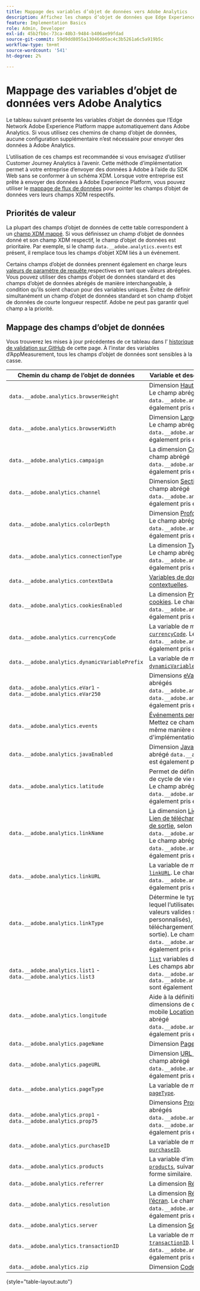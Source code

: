 ```yaml
---
title: Mappage des variables d’objet de données vers Adobe Analytics
description: Affichez les champs d’objet de données que Edge Experience Platform mappe automatiquement aux variables Analytics.
feature: Implementation Basics
role: Admin, Developer
exl-id: 45b2fbbc-73ca-40b3-9484-b406ae99fdad
source-git-commit: 59d9dd8055a13046d05ac4c3b5261a6c5a919b5c
workflow-type: tm+mt
source-wordcount: '541'
ht-degree: 2%

---
```


# Mappage des variables d’objet de données vers Adobe Analytics

Le tableau suivant présente les variables d’objet de données que l’Edge Network Adobe Experience Platform mappe automatiquement dans Adobe Analytics. Si vous utilisez ces chemins de champ d’objet de données, aucune configuration supplémentaire n’est nécessaire pour envoyer des données à Adobe Analytics.

L’utilisation de ces champs est recommandée si vous envisagez d’utiliser Customer Journey Analytics à l’avenir. Cette méthode d’implémentation permet à votre entreprise d’envoyer des données à Adobe à l’aide du SDK Web sans se conformer à un schéma XDM. Lorsque votre entreprise est prête à envoyer des données à Adobe Experience Platform, vous pouvez utiliser le [mappage de flux de données](https://experienceleague.adobe.com/fr/docs/experience-platform/datastreams/data-prep#mapping) pour pointer les champs d’objet de données vers leurs champs XDM respectifs.

## Priorités de valeur

La plupart des champs d’objet de données de cette table correspondent à un [champ XDM mappé](xdm-var-mapping.md). Si vous définissez un champ d’objet de données donné et son champ XDM respectif, le champ d’objet de données est prioritaire. Par exemple, si le champ `data.__adobe.analytics.events` est présent, il remplace tous les champs d’objet XDM liés à un événement.

Certains champs d’objet de données prennent également en charge leurs [ valeurs de paramètre de requête ](../validate/query-parameters.md) respectives en tant que valeurs abrégées. Vous pouvez utiliser des champs d’objet de données standard et des champs d’objet de données abrégés de manière interchangeable, à condition qu’ils soient chacun pour des variables uniques. Évitez de définir simultanément un champ d’objet de données standard et son champ d’objet de données de courte longueur respectif. Adobe ne peut pas garantir quel champ a la priorité.

## Mappage des champs d’objet de données

Vous trouverez les mises à jour précédentes de ce tableau dans l’ [historique de validation sur GitHub](https://github.com/AdobeDocs/analytics.en/commits/main/help/implement/aep-edge/data-var-mapping.md) de cette page. À l’instar des variables d’AppMeasurement, tous les champs d’objet de données sont sensibles à la casse.

| Chemin du champ de l’objet de données | Variable et description Analytics |
| --- | --- |
| `data.__adobe.analytics.browserHeight` | Dimension [Hauteur du navigateur](../../components/dimensions/browser-height.md). Le champ abrégé `data.__adobe.analytics.bh` est également pris en charge. |
| `data.__adobe.analytics.browserWidth` | Dimension [Largeur du navigateur](../../components/dimensions/browser-width.md). Le champ abrégé `data.__adobe.analytics.bw` est également pris en charge. |
| `data.__adobe.analytics.campaign` | La dimension [Code de suivi](../../components/dimensions/tracking-code.md). Le champ abrégé `data.__adobe.analytics.v0` est également pris en charge. |
| `data.__adobe.analytics.channel` | Dimension [Section du site](../../components/dimensions/site-section.md). Le champ abrégé `data.__adobe.analytics.ch` est également pris en charge. |
| `data.__adobe.analytics.colorDepth` | Dimension [Profondeur de couleur](../../components/dimensions/color-depth.md). Le champ abrégé `data.__adobe.analytics.c` est également pris en charge. |
| `data.__adobe.analytics.connectionType` | La dimension [Type de connexion](../../components/dimensions/connection-type.md). Le champ abrégé `data.__adobe.analytics.ct` est également pris en charge. |
| `data.__adobe.analytics.contextData` | [Variables de données contextuelles](/help/implement/vars/page-vars/contextdata.md). |
| `data.__adobe.analytics.cookiesEnabled` | La dimension [Prise en charge des cookies](../../components/dimensions/cookie-support.md). Le champ abrégé `data.__adobe.analytics.k` est également pris en charge. |
| `data.__adobe.analytics.currencyCode` | La variable de mise en oeuvre [`currencyCode`](../vars/config-vars/currencycode.md). Le champ abrégé `data.__adobe.analytics.cc` est également pris en charge. |
| `data.__adobe.analytics.dynamicVariablePrefix` | La variable de mise en oeuvre [`dynamicVariablePrefix`](../vars/config-vars/dynamicvariableprefix.md). |
| `data.__adobe.analytics.eVar1` - `data.__adobe.analytics.eVar250` | Dimensions [eVar](../../components/dimensions/evar.md). Les champs abrégés `data.__adobe.analytics.v1` - `data.__adobe.analytics.v250` sont également pris en charge. |
| `data.__adobe.analytics.events` | [Événements personnalisés](../../components/metrics/custom-events.md). Mettez ce champ en forme de la même manière que la variable d&#39;implémentation [`events`](../vars/page-vars/events/events-overview.md). |
| `data.__adobe.analytics.javaEnabled` | Dimension [Java activé](../../components/dimensions/java-enabled.md). Le champ abrégé `data.__adobe.analytics.v` est également pris en charge. |
| `data.__adobe.analytics.latitude` | Permet de définir les dimensions de cycle de vie mobile [Location](../../components/dimensions/lifecycle-dimensions.md). Le champ abrégé `data.__adobe.analytics.lat` est également pris en charge. |
| `data.__adobe.analytics.linkName` | La dimension [Lien personnalisé](../../components/dimensions/custom-link.md), [Lien de téléchargement](../../components/dimensions/download-link.md) ou [Lien de sortie](../../components/dimensions/exit-link.md), selon la valeur de `data.__adobe.analytics.linkType`. Le champ abrégé `data.__adobe.analytics.pev2` est également pris en charge. |
| `data.__adobe.analytics.linkURL` | La variable de mise en oeuvre [`linkURL`](../vars/config-vars/linkurl.md). Le champ abrégé `data.__adobe.analytics.pev1` est également pris en charge. |
| `data.__adobe.analytics.linkType` | Détermine le type de lien sur lequel l’utilisateur a cliqué. Les valeurs valides sont `o` (liens personnalisés), `d` (liens de téléchargement) et `e` (liens de sortie). Le champ abrégé `data.__adobe.analytics.pe` est également pris en charge. |
| `data.__adobe.analytics.list1` - `data.__adobe.analytics.list3` | [`list`](/help/implement/vars/page-vars/list.md) variables d’implémentation. Les champs abrégés `data.__adobe.analytics.l1` - `data.__adobe.analytics.list3` sont également pris en charge. |
| `data.__adobe.analytics.longitude` | Aide à la définition des dimensions de cycle de vie mobile [Location](../../components/dimensions/lifecycle-dimensions.md). Le champ abrégé `data.__adobe.analytics.lon` est également pris en charge. |
| `data.__adobe.analytics.pageName` | Dimension [Page](/help/components/dimensions/page.md). |
| `data.__adobe.analytics.pageURL` | Dimension [URL de la page](/help/components/dimensions/page-url.md). Le champ abrégé `data.__adobe.analytics.g` est également pris en charge. |
| `data.__adobe.analytics.pageType` | La variable de mise en oeuvre [`pageType`](../vars/page-vars/pagetype.md). |
| `data.__adobe.analytics.prop1` - `data.__adobe.analytics.prop75` | Dimensions [Prop](../../components/dimensions/prop.md). Les champs abrégés `data.__adobe.analytics.c1` - `data.__adobe.analytics.c75` sont également pris en charge. |
| `data.__adobe.analytics.purchaseID` | La variable de mise en oeuvre [`purchaseID`](../vars/page-vars/purchaseid.md). |
| `data.__adobe.analytics.products` | La variable d’implémentation [`products`](../vars/page-vars/products.md), suivant une mise en forme similaire. |
| `data.__adobe.analytics.referrer` | La dimension [Référent](/help/components/dimensions/referrer.md). |
| `data.__adobe.analytics.resolution` | La dimension [Résolution de l’écran](../../components/dimensions/monitor-resolution.md). Le champ abrégé `data.__adobe.analytics.s` est également pris en charge. |
| `data.__adobe.analytics.server` | La dimension [Serveur](/help/components/dimensions/server.md). |
| `data.__adobe.analytics.transactionID` | La variable de mise en oeuvre [`transactionID`](../vars/page-vars/transactionid.md). Le champ abrégé `data.__adobe.analytics.xact` est également pris en charge. |
| `data.__adobe.analytics.zip` | Dimension [Code postal](../../components/dimensions/zip-code.md). |

{style="table-layout:auto"}
